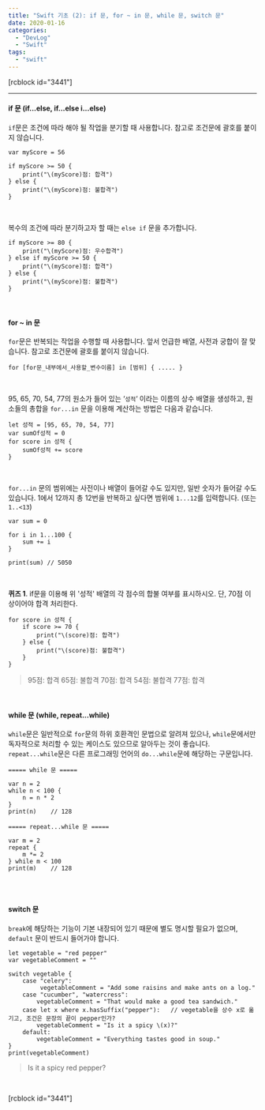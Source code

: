 ```yaml
---
title: "Swift 기초 (2): if 문, for ~ in 문, while 문, switch 문"
date: 2020-01-16
categories: 
  - "DevLog"
  - "Swift"
tags: 
  - "swift"
---
```


\[rcblock id="3441"\]

* * *

#### **if 문 (if...else, if...else i...else)**

`if`문은 조건에 따라 해야 될 작업을 분기할 때 사용합니다. 참고로 조건문에 괄호를 붙이지 않습니다.

```
var myScore = 56

if myScore >= 50 {
    print("\(myScore)점: 합격")
} else {
    print("\(myScore)점: 불합격")
}
```

 

복수의 조건에 따라 분기하고자 할 때는 `else if` 문을 추가합니다.

```
if myScore >= 80 {
    print("\(myScore)점: 우수합격")
} else if myScore >= 50 {
    print("\(myScore)점: 합격")
} else {
    print("\(myScore)점: 불합격")
}
```

 

#### **for ~ in 문**

`for`문은 반복되는 작업을 수행할 때 사용합니다. 앞서 언급한 배열, 사전과 궁합이 잘 맞습니다. 참고로 조건문에 괄호를 붙이지 않습니다.

`for [for문_내부에서_사용할_변수이름] in [범위] { ..... }`

 

95, 65, 70, 54, 77의 원소가 들어 있는 ‘`성적`‘ 이라는 이름의 상수 배열을 생성하고, 원소들의 총합을 `for...in` 문을 이용해 계산하는 방법은 다음과 같습니다.

```
let 성적 = [95, 65, 70, 54, 77]
var sumOf성적 = 0
for score in 성적 {
    sumOf성적 += score
}
```

 

`for...in` 문의 범위에는 사전이나 배열이 들어갈 수도 있지만, 일반 숫자가 들어갈 수도 있습니다. 1에서 12까지 총 12번을 반복하고 싶다면 범위에 `1...12`를 입력합니다. (또는 `1..<13`)

```
var sum = 0

for i in 1...100 {
    sum += i
}

print(sum) // 5050
```

 

**퀴즈 1**. if문을 이용해 위 '성적' 배열의 각 점수의 합불 여부를 표시하시오. 단, 70점 이상이어야 합격 처리한다.

```
for score in 성적 {
    if score >= 70 {
        print("\(score)점: 합격")
    } else {
        print("\(score)점: 불합격")
    }
}
```

> 95점: 합격 65점: 불합격 70점: 합격 54점: 불합격 77점: 합격

 

#### **while 문 (while, repeat...while)**

`while`문은 일반적으로 `for`문의 하위 호환격인 문법으로 알려져 있으나, `while`문에서만 독자적으로 처리할 수 있는 케이스도 있으므로 알아두는 것이 좋습니다. `repeat...while`문은 다른 프로그래밍 언어의 `do...while`문에 해당하는 구문입니다.

```
===== while 문 =====

var n = 2
while n < 100 {
    n = n * 2
}
print(n)    // 128

===== repeat...while 문 =====

var m = 2
repeat {  
    m *= 2
} while m < 100
print(m)    // 128
 

```

 

#### **switch 문**

`break`에 해당하는 기능이 기본 내장되어 있기 때문에 별도 명시할 필요가 없으며, `default` 문이 반드시 들어가야 합니다.

```
let vegetable = "red pepper"
var vegetableComment = ""

switch vegetable {
    case "celery":
         vegetableComment = "Add some raisins and make ants on a log."
    case "cucumber", "watercress":
        vegetableComment = "That would make a good tea sandwich."
    case let x where x.hasSuffix("pepper"):   // vegetable을 상수 x로 옮기고, 조건은 문장의 끝이 pepper인가?
        vegetableComment = "Is it a spicy \(x)?"
    default:
        vegetableComment = "Everything tastes good in soup."
}
print(vegetableComment)
```

> Is it a spicy red pepper?

 

\[rcblock id="3441"\]
